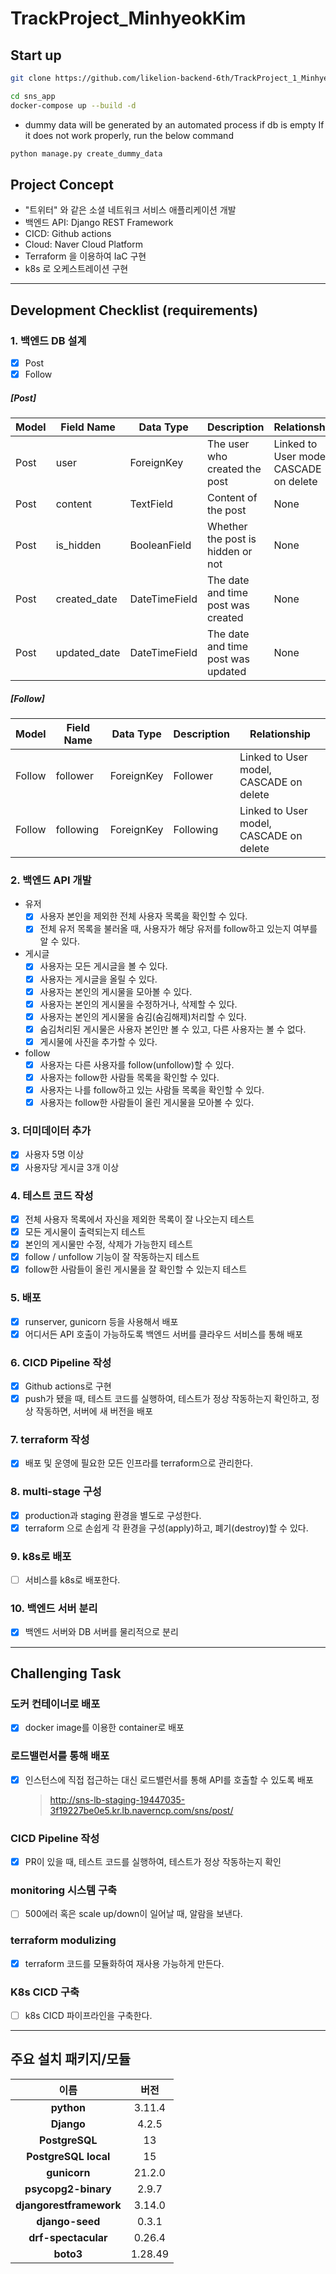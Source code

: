 # TrackProject_MinhyeokKim

## Start up

```bash
git clone https://github.com/likelion-backend-6th/TrackProject_1_MinhyeokKim.git sns_app
```

```bash
cd sns_app
docker-compose up --build -d
```

- dummy data will be generated by an automated process if db is empty
  If it does not work properly, run the below command

```bash
python manage.py create_dummy_data
```

## Project Concept

- "트위터" 와 같은 소셜 네트워크 서비스 애플리케이션 개발
- 백엔드 API: Django REST Framework
- CICD: Github actions
- Cloud: Naver Cloud Platform
- Terraform 을 이용하여 IaC 구현
- k8s 로 오케스트레이션 구현

---

## Development Checklist (requirements)

### 1. 백엔드 DB 설계

- [x] Post
- [x] Follow

##### [Post]

| Model | Field Name   | Data Type     | Description                        | Relationship                            |
| ----- | ------------ | ------------- | ---------------------------------- | --------------------------------------- |
| Post  | user         | ForeignKey    | The user who created the post      | Linked to User model, CASCADE on delete |
| Post  | content      | TextField     | Content of the post                | None                                    |
| Post  | is_hidden    | BooleanField  | Whether the post is hidden or not  | None                                    |
| Post  | created_date | DateTimeField | The date and time post was created | None                                    |
| Post  | updated_date | DateTimeField | The date and time post was updated | None                                    |

##### [Follow]

| Model  | Field Name | Data Type  | Description | Relationship                            |
| ------ | ---------- | ---------- | ----------- | --------------------------------------- |
| Follow | follower   | ForeignKey | Follower    | Linked to User model, CASCADE on delete |
| Follow | following  | ForeignKey | Following   | Linked to User model, CASCADE on delete |

### 2. 백엔드 API 개발

- 유저
  - [x] 사용자 본인을 제외한 전체 사용자 목록을 확인할 수 있다.
  - [x] 전체 유저 목록을 불러올 때, 사용자가 해당 유저를 follow하고 있는지 여부를 알 수 있다.
- 게시글
  - [x] 사용자는 모든 게시글을 볼 수 있다.
  - [x] 사용자는 게시글을 올릴 수 있다.
  - [x] 사용자는 본인의 게시물을 모아볼 수 있다.
  - [x] 사용자는 본인의 게시물을 수정하거나, 삭제할 수 있다.
  - [x] 사용자는 본인의 게시물을 숨김(숨김해제)처리할 수 있다.
  - [x] 숨김처리된 게시물은 사용자 본인만 볼 수 있고, 다른 사용자는 볼 수 없다.
  - [x] 게시물에 사진을 추가할 수 있다.
- follow
  - [x] 사용자는 다른 사용자를 follow(unfollow)할 수 있다.
  - [x] 사용자는 follow한 사람들 목록을 확인할 수 있다.
  - [x] 사용자는 나를 follow하고 있는 사람들 목록을 확인할 수 있다.
  - [x] 사용자는 follow한 사람들이 올린 게시물을 모아볼 수 있다.

### 3. 더미데이터 추가

- [x] 사용자 5명 이상
- [x] 사용자당 게시글 3개 이상

### 4. 테스트 코드 작성

- [x] 전체 사용자 목록에서 자신을 제외한 목록이 잘 나오는지 테스트
- [x] 모든 게시물이 출력되는지 테스트
- [x] 본인의 게시물만 수정, 삭제가 가능한지 테스트
- [x] follow / unfollow 기능이 잘 작동하는지 테스트
- [x] follow한 사람들이 올린 게시물을 잘 확인할 수 있는지 테스트

### 5. 배포

- [x] runserver, gunicorn 등을 사용해서 배포
- [x] 어디서든 API 호출이 가능하도록 백엔드 서버를 클라우드 서비스를 통해 배포

### 6. CICD Pipeline 작성

- [x] Github actions로 구현
- [x] push가 됐을 때, 테스트 코드를 실행하여, 테스트가 정상 작동하는지 확인하고, 정상 작동하면, 서버에 새 버전을 배포

### 7. terraform 작성

- [x] 배포 및 운영에 필요한 모든 인프라를 terraform으로 관리한다.

### 8. multi-stage 구성

- [x] production과 staging 환경을 별도로 구성한다.
- [x] terraform 으로 손쉽게 각 환경을 구성(apply)하고, 폐기(destroy)할 수 있다.

### 9. k8s로 배포

- [ ] 서비스를 k8s로 배포한다.

### 10. 백엔드 서버 분리

- [x] 백엔드 서버와 DB 서버를 물리적으로 분리

---

## Challenging Task

### 도커 컨테이너로 배포

- [x] docker image를 이용한 container로 배포

### 로드밸런서를 통해 배포

- [x] 인스턴스에 직접 접근하는 대신 로드밸런서를 통해 API를 호출할 수 있도록 배포
  > http://sns-lb-staging-19447035-3f19227be0e5.kr.lb.naverncp.com/sns/post/

### CICD Pipeline 작성

- [x] PR이 있을 때, 테스트 코드를 실행하여, 테스트가 정상 작동하는지 확인

### monitoring 시스템 구축

- [ ] 500에러 혹은 scale up/down이 일어날 때, 알람을 보낸다.

### terraform modulizing

- [x] terraform 코드를 모듈화하여 재사용 가능하게 만든다.

### K8s CICD 구축

- [ ] k8s CICD 파이프라인을 구축한다.

---

## 주요 설치 패키지/모듈

|          이름           |  버전   |
| :---------------------: | :-----: |
|       **python**        | 3.11.4  |
|       **Django**        |  4.2.5  |
|     **PostgreSQL**      |   13    |
|  **PostgreSQL local**   |   15    |
|      **gunicorn**       | 21.2.0  |
|   **psycopg2-binary**   |  2.9.7  |
| **djangorestframework** | 3.14.0  |
|     **django-seed**     |  0.3.1  |
|   **drf-spectacular**   | 0.26.4  |
|        **boto3**        | 1.28.49 |

